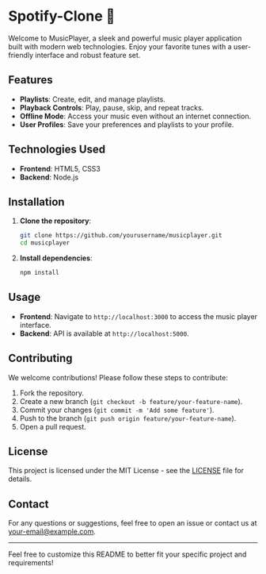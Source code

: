 
# Spotify-Clone 🎵

Welcome to MusicPlayer, a sleek and powerful music player application built with modern web technologies. Enjoy your favorite tunes with a user-friendly interface and robust feature set.

## Features

- **Playlists**: Create, edit, and manage playlists.
- **Playback Controls**: Play, pause, skip, and repeat tracks.
- **Offline Mode**: Access your music even without an internet connection.
- **User Profiles**: Save your preferences and playlists to your profile.

## Technologies Used

- **Frontend**: HTML5, CSS3
- **Backend**: Node.js

## Installation

1. **Clone the repository**:
   ```bash
   git clone https://github.com/yourusername/musicplayer.git
   cd musicplayer
   ```

2. **Install dependencies**:
   ```bash
   npm install
   ```

## Usage

- **Frontend**: Navigate to `http://localhost:3000` to access the music player interface.
- **Backend**: API is available at `http://localhost:5000`.

## Contributing

We welcome contributions! Please follow these steps to contribute:

1. Fork the repository.
2. Create a new branch (`git checkout -b feature/your-feature-name`).
3. Commit your changes (`git commit -m 'Add some feature'`).
4. Push to the branch (`git push origin feature/your-feature-name`).
5. Open a pull request.

## License

This project is licensed under the MIT License - see the [LICENSE](LICENSE) file for details.

## Contact

For any questions or suggestions, feel free to open an issue or contact us at your-email@example.com.

---

Feel free to customize this README to better fit your specific project and requirements!

